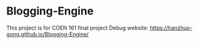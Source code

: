 # Blogging-Engine
This project is for COEN 161 final project
Debug website: https://hanzhuo-gong.github.io/Blogging-Engine/
